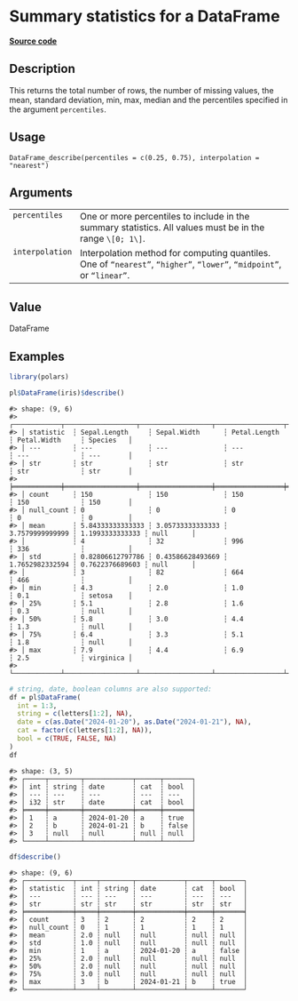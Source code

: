 

# Summary statistics for a DataFrame

[**Source code**](https://github.com/pola-rs/r-polars/tree/c47431ca69622f79ed7a3f1d7bfee6075ffabfee/R/dataframe__frame.R#L1570)

## Description

This returns the total number of rows, the number of missing values, the
mean, standard deviation, min, max, median and the percentiles specified
in the argument <code>percentiles</code>.

## Usage

<pre><code class='language-R'>DataFrame_describe(percentiles = c(0.25, 0.75), interpolation = "nearest")
</code></pre>

## Arguments

<table>
<tr>
<td style="white-space: nowrap; font-family: monospace; vertical-align: top">
<code id="DataFrame_describe_:_percentiles">percentiles</code>
</td>
<td>
One or more percentiles to include in the summary statistics. All values
must be in the range <code style="white-space: pre;">\[0; 1\]</code>.
</td>
</tr>
<tr>
<td style="white-space: nowrap; font-family: monospace; vertical-align: top">
<code id="DataFrame_describe_:_interpolation">interpolation</code>
</td>
<td>
Interpolation method for computing quantiles. One of
<code>“nearest”</code>, <code>“higher”</code>, <code>“lower”</code>,
<code>“midpoint”</code>, or <code>“linear”</code>.
</td>
</tr>
</table>

## Value

DataFrame

## Examples

``` r
library(polars)

pl$DataFrame(iris)$describe()
```

    #> shape: (9, 6)
    #> ┌────────────┬──────────────────┬──────────────────┬─────────────────┬─────────────────┬───────────┐
    #> │ statistic  ┆ Sepal.Length     ┆ Sepal.Width      ┆ Petal.Length    ┆ Petal.Width     ┆ Species   │
    #> │ ---        ┆ ---              ┆ ---              ┆ ---             ┆ ---             ┆ ---       │
    #> │ str        ┆ str              ┆ str              ┆ str             ┆ str             ┆ str       │
    #> ╞════════════╪══════════════════╪══════════════════╪═════════════════╪═════════════════╪═══════════╡
    #> │ count      ┆ 150              ┆ 150              ┆ 150             ┆ 150             ┆ 150       │
    #> │ null_count ┆ 0                ┆ 0                ┆ 0               ┆ 0               ┆ 0         │
    #> │ mean       ┆ 5.84333333333333 ┆ 3.05733333333333 ┆ 3.7579999999999 ┆ 1.1993333333333 ┆ null      │
    #> │            ┆ 4                ┆ 32               ┆ 996             ┆ 336             ┆           │
    #> │ std        ┆ 0.82806612797786 ┆ 0.43586628493669 ┆ 1.7652982332594 ┆ 0.7622376689603 ┆ null      │
    #> │            ┆ 3                ┆ 82               ┆ 664             ┆ 466             ┆           │
    #> │ min        ┆ 4.3              ┆ 2.0              ┆ 1.0             ┆ 0.1             ┆ setosa    │
    #> │ 25%        ┆ 5.1              ┆ 2.8              ┆ 1.6             ┆ 0.3             ┆ null      │
    #> │ 50%        ┆ 5.8              ┆ 3.0              ┆ 4.4             ┆ 1.3             ┆ null      │
    #> │ 75%        ┆ 6.4              ┆ 3.3              ┆ 5.1             ┆ 1.8             ┆ null      │
    #> │ max        ┆ 7.9              ┆ 4.4              ┆ 6.9             ┆ 2.5             ┆ virginica │
    #> └────────────┴──────────────────┴──────────────────┴─────────────────┴─────────────────┴───────────┘

``` r
# string, date, boolean columns are also supported:
df = pl$DataFrame(
  int = 1:3,
  string = c(letters[1:2], NA),
  date = c(as.Date("2024-01-20"), as.Date("2024-01-21"), NA),
  cat = factor(c(letters[1:2], NA)),
  bool = c(TRUE, FALSE, NA)
)
df
```

    #> shape: (3, 5)
    #> ┌─────┬────────┬────────────┬──────┬───────┐
    #> │ int ┆ string ┆ date       ┆ cat  ┆ bool  │
    #> │ --- ┆ ---    ┆ ---        ┆ ---  ┆ ---   │
    #> │ i32 ┆ str    ┆ date       ┆ cat  ┆ bool  │
    #> ╞═════╪════════╪════════════╪══════╪═══════╡
    #> │ 1   ┆ a      ┆ 2024-01-20 ┆ a    ┆ true  │
    #> │ 2   ┆ b      ┆ 2024-01-21 ┆ b    ┆ false │
    #> │ 3   ┆ null   ┆ null       ┆ null ┆ null  │
    #> └─────┴────────┴────────────┴──────┴───────┘

``` r
df$describe()
```

    #> shape: (9, 6)
    #> ┌────────────┬─────┬────────┬────────────┬──────┬───────┐
    #> │ statistic  ┆ int ┆ string ┆ date       ┆ cat  ┆ bool  │
    #> │ ---        ┆ --- ┆ ---    ┆ ---        ┆ ---  ┆ ---   │
    #> │ str        ┆ str ┆ str    ┆ str        ┆ str  ┆ str   │
    #> ╞════════════╪═════╪════════╪════════════╪══════╪═══════╡
    #> │ count      ┆ 3   ┆ 2      ┆ 2          ┆ 2    ┆ 2     │
    #> │ null_count ┆ 0   ┆ 1      ┆ 1          ┆ 1    ┆ 1     │
    #> │ mean       ┆ 2.0 ┆ null   ┆ null       ┆ null ┆ null  │
    #> │ std        ┆ 1.0 ┆ null   ┆ null       ┆ null ┆ null  │
    #> │ min        ┆ 1   ┆ a      ┆ 2024-01-20 ┆ a    ┆ false │
    #> │ 25%        ┆ 2.0 ┆ null   ┆ null       ┆ null ┆ null  │
    #> │ 50%        ┆ 2.0 ┆ null   ┆ null       ┆ null ┆ null  │
    #> │ 75%        ┆ 3.0 ┆ null   ┆ null       ┆ null ┆ null  │
    #> │ max        ┆ 3   ┆ b      ┆ 2024-01-21 ┆ b    ┆ true  │
    #> └────────────┴─────┴────────┴────────────┴──────┴───────┘
